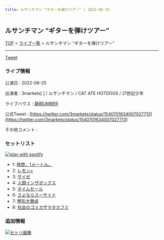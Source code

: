 ```yaml
---
title: ルサンチマン “ギターを弾けツアー” | 2022-06-25
---
```

## ルサンチマン “ギターを弾けツアー”

[TOP](/setlist/) > [ライブ一覧](lives.html) > ルサンチマン “ギターを弾けツアー”

___

<a href="https://twitter.com/share?ref_src=twsrc%5Etfw" data-text="3markets[ ]セットリスト > ルサンチマン “ギターを弾けツアー”" class="twitter-share-button" data-via="3markets" data-hashtags="3markets" data-related="3markets" data-show-count="false">Tweet</a>

### ライブ情報

公演日
:    2022-06-25

出演者
:    3markets[ ] / ルサンチマン / CAT ATE HOTDOGS / 21世記少年

ライブハウス
:    [静岡UMBER](livehouse021.html)

公式Tweet
:    [https://twitter.com/3markets/status/1540701634007027713](https://twitter.com/3markets/status/1540701634007027713)

その他コメント
:    

### セットリスト


[![play with spotify](images/spotify-icon.png)](https://open.spotify.com/playlist/7vdBS6adiM09ZtUsB6zn2R)



*  1: [拝啓、1メートル。](song010.html)
*  2: [レモン×](song003.html)
*  3: [サイゼ](song004.html)
*  4: [人間インザボックス](song016.html)
*  5: [タイムセール](song007.html)
*  6: [さよならスーサイド](song013.html)
*  7: [整形大賛成](song005.html)
*  8: [社会のゴミカザマタカフミ](song002.html)


### 追加情報

[![セトリ画像](images/021.jpg)](images/021.jpg)





<script async src="https://platform.twitter.com/widgets.js" charset="utf-8"></script>